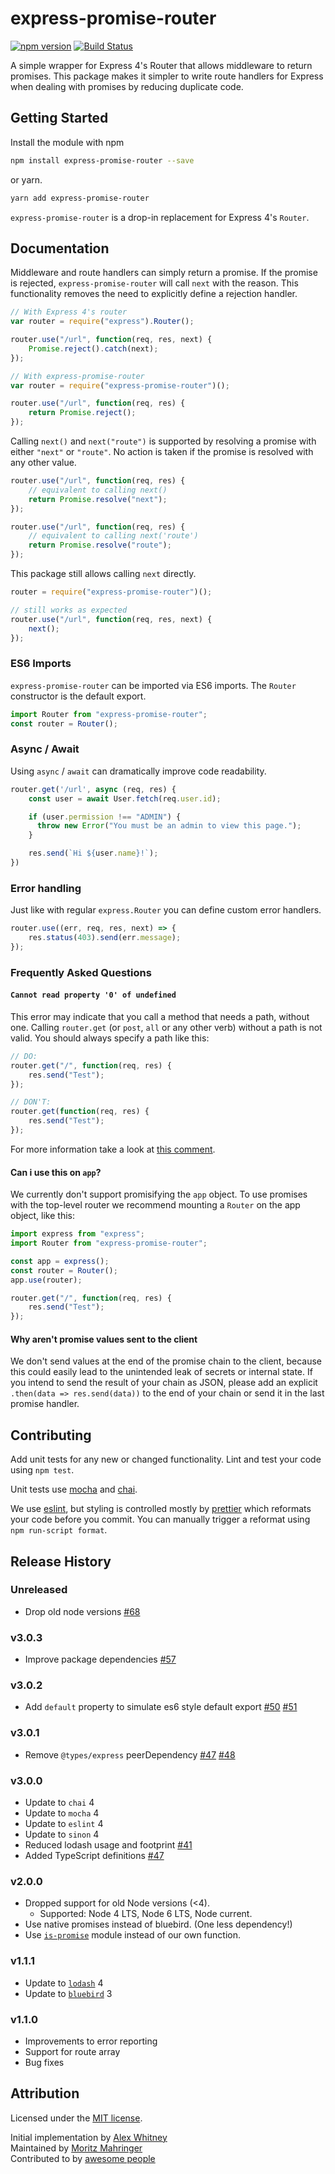 # express-promise-router

[![npm version](https://badge.fury.io/js/express-promise-router.svg)](https://badge.fury.io/js/express-promise-router)
[![Build Status](https://travis-ci.org/express-promise-router/express-promise-router.svg?branch=master)](https://travis-ci.org/express-promise-router/express-promise-router)

A simple wrapper for Express 4's Router that allows middleware to return promises.
This package makes it simpler to write route handlers for Express when dealing
with promises by reducing duplicate code.

## Getting Started

Install the module with npm

```bash
npm install express-promise-router --save
```

or yarn.

```bash
yarn add express-promise-router
```

`express-promise-router` is a drop-in replacement for Express 4's `Router`.

## Documentation

Middleware and route handlers can simply return a promise.
If the promise is rejected, `express-promise-router` will call `next` with the
reason. This functionality removes the need to explicitly define a rejection
handler.

```javascript
// With Express 4's router
var router = require("express").Router();

router.use("/url", function(req, res, next) {
    Promise.reject().catch(next);
});

// With express-promise-router
var router = require("express-promise-router")();

router.use("/url", function(req, res) {
    return Promise.reject();
});
```

Calling `next()` and `next("route")` is supported by resolving a promise with either `"next"` or `"route"`. No action is taken if the promise is resolved with any other value.

```javascript
router.use("/url", function(req, res) {
    // equivalent to calling next()
    return Promise.resolve("next");
});

router.use("/url", function(req, res) {
    // equivalent to calling next('route')
    return Promise.resolve("route");
});
```

This package still allows calling `next` directly.

```javascript
router = require("express-promise-router")();

// still works as expected
router.use("/url", function(req, res, next) {
    next();
});
```

### ES6 Imports

`express-promise-router` can be imported via ES6 imports. The `Router`
constructor is the default export.

```javascript
import Router from "express-promise-router";
const router = Router();
```

### Async / Await

Using `async` / `await` can dramatically improve code readability.

```javascript
router.get('/url', async (req, res) {
    const user = await User.fetch(req.user.id);

    if (user.permission !== "ADMIN") {
      throw new Error("You must be an admin to view this page.");
    }

    res.send(`Hi ${user.name}!`);
})
```

### Error handling

Just like with regular `express.Router` you can define custom error handlers.

```javascript
router.use((err, req, res, next) => {
    res.status(403).send(err.message);
});
```

### Frequently Asked Questions

#### `Cannot read property '0' of undefined`

This error may indicate that you call a method that needs a path, without one.
Calling `router.get` (or `post`, `all` or any other verb) without a path is not
valid. You should always specify a path like this:

```javascript
// DO:
router.get("/", function(req, res) {
    res.send("Test");
});

// DON'T:
router.get(function(req, res) {
    res.send("Test");
});
```

For more information take a look at [this comment](https://github.com/express-promise-router/express-promise-router/issues/46#issuecomment-342002277).

#### Can i use this on `app`?

We currently don't support promisifying the `app` object. To use promises with
the top-level router we recommend mounting a `Router` on the app object, like
this:

```javascript
import express from "express";
import Router from "express-promise-router";

const app = express();
const router = Router();
app.use(router);

router.get("/", function(req, res) {
    res.send("Test");
});
```

#### Why aren't promise values sent to the client

We don't send values at the end of the promise chain to the client, because this
could easily lead to the unintended leak of secrets or internal state. If you
intend to send the result of your chain as JSON, please add an explicit
`.then(data => res.send(data))` to the end of your chain or send it in the last
promise handler.

## Contributing

Add unit tests for any new or changed functionality.
Lint and test your code using `npm test`.

Unit tests use [mocha](https://mochajs.org) and
[chai](http://chaijs.com).

We use [eslint](http://eslint.org), but styling is
controlled mostly by
[prettier](https://github.com/prettier/prettier/blob/master/README.md)
which reformats your code before you commit. You can manually trigger a
reformat using `npm run-script format`.

## Release History

### Unreleased

-   Drop old node versions
    [#68](https://github.com/express-promise-router/express-promise-router/pull/68)

### v3.0.3

-   Improve package dependencies
    [#57](https://github.com/express-promise-router/express-promise-router/issues/57)

### v3.0.2

-   Add `default` property to simulate es6 style default export
    [#50](https://github.com/express-promise-router/express-promise-router/issues/50)
    [#51](https://github.com/express-promise-router/express-promise-router/pull/51)

### v3.0.1

-   Remove `@types/express` peerDependency
    [#47](https://github.com/express-promise-router/express-promise-router/pull/47)
    [#48](https://github.com/express-promise-router/express-promise-router/pull/48)

### v3.0.0

-   Update to `chai` 4
-   Update to `mocha` 4
-   Update to `eslint` 4
-   Update to `sinon` 4
-   Reduced lodash usage and footprint [#41](https://github.com/express-promise-router/express-promise-router/issues/41)
-   Added TypeScript definitions [#47](https://github.com/express-promise-router/express-promise-router/pull/47)

### v2.0.0

-   Dropped support for old Node versions (<4).
    -   Supported: Node 4 LTS, Node 6 LTS, Node current.
-   Use native promises instead of bluebird. (One less dependency!)
-   Use [`is-promise`](https://github.com/then/is-promise) module instead of our own function.

### v1.1.1

-   Update to [`lodash`](https://lodash.com) 4
-   Update to [`bluebird`](http://bluebirdjs.com/) 3

### v1.1.0

-   Improvements to error reporting
-   Support for route array
-   Bug fixes

## Attribution

Licensed under the [MIT license](LICENSE).

Initial implementation by [Alex Whitney](https://github.com/alex-whitney) \
Maintained by [Moritz Mahringer](https://github.com/mormahr) \
Contributed to by [awesome people](https://github.com/express-promise-router/express-promise-router/graphs/contributors)
